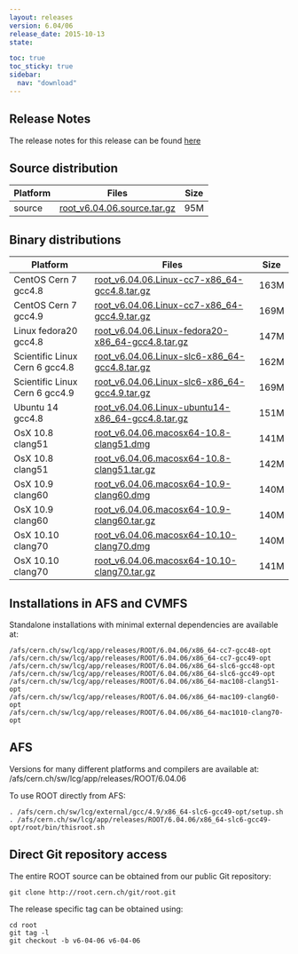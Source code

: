 ```yaml
---
layout: releases
version: 6.04/06
release_date: 2015-10-13
state:

toc: true
toc_sticky: true
sidebar:
  nav: "download"
---
```



## Release Notes

The release notes for this release can be found [here](https://root.cern.ch/root/html604/notes/release-notes.html#release-6.0406)

## Source distribution

| Platform       | Files | Size |
|-----------|-------|-----|
| source | [root_v6.04.06.source.tar.gz](https://root.cern.ch/download/root_v6.04.06.source.tar.gz) |  95M |


## Binary distributions

| Platform       | Files | Size |
|-----------|-------|-----|
| CentOS Cern 7 gcc4.8 | [root_v6.04.06.Linux-cc7-x86_64-gcc4.8.tar.gz](https://root.cern.ch/download/root_v6.04.06.Linux-cc7-x86_64-gcc4.8.tar.gz) | 163M |
| CentOS Cern 7 gcc4.9 | [root_v6.04.06.Linux-cc7-x86_64-gcc4.9.tar.gz](https://root.cern.ch/download/root_v6.04.06.Linux-cc7-x86_64-gcc4.9.tar.gz) | 169M |
| Linux fedora20 gcc4.8 | [root_v6.04.06.Linux-fedora20-x86_64-gcc4.8.tar.gz](https://root.cern.ch/download/root_v6.04.06.Linux-fedora20-x86_64-gcc4.8.tar.gz) | 147M |
| Scientific Linux Cern 6 gcc4.8 | [root_v6.04.06.Linux-slc6-x86_64-gcc4.8.tar.gz](https://root.cern.ch/download/root_v6.04.06.Linux-slc6-x86_64-gcc4.8.tar.gz) | 162M |
| Scientific Linux Cern 6 gcc4.9 | [root_v6.04.06.Linux-slc6-x86_64-gcc4.9.tar.gz](https://root.cern.ch/download/root_v6.04.06.Linux-slc6-x86_64-gcc4.9.tar.gz) | 169M |
| Ubuntu 14 gcc4.8 | [root_v6.04.06.Linux-ubuntu14-x86_64-gcc4.8.tar.gz](https://root.cern.ch/download/root_v6.04.06.Linux-ubuntu14-x86_64-gcc4.8.tar.gz) | 151M |
| OsX 10.8 clang51 | [root_v6.04.06.macosx64-10.8-clang51.dmg](https://root.cern.ch/download/root_v6.04.06.macosx64-10.8-clang51.dmg) | 141M |
| OsX 10.8 clang51 | [root_v6.04.06.macosx64-10.8-clang51.tar.gz](https://root.cern.ch/download/root_v6.04.06.macosx64-10.8-clang51.tar.gz) | 142M |
| OsX 10.9 clang60 | [root_v6.04.06.macosx64-10.9-clang60.dmg](https://root.cern.ch/download/root_v6.04.06.macosx64-10.9-clang60.dmg) | 140M |
| OsX 10.9 clang60 | [root_v6.04.06.macosx64-10.9-clang60.tar.gz](https://root.cern.ch/download/root_v6.04.06.macosx64-10.9-clang60.tar.gz) | 140M |
| OsX 10.10 clang70 | [root_v6.04.06.macosx64-10.10-clang70.dmg](https://root.cern.ch/download/root_v6.04.06.macosx64-10.10-clang70.dmg) | 140M |
| OsX 10.10 clang70 | [root_v6.04.06.macosx64-10.10-clang70.tar.gz](https://root.cern.ch/download/root_v6.04.06.macosx64-10.10-clang70.tar.gz) | 141M |



## Installations in AFS and CVMFS
Standalone installations with minimal external dependencies are available at:
~~~
/afs/cern.ch/sw/lcg/app/releases/ROOT/6.04.06/x86_64-cc7-gcc48-opt
/afs/cern.ch/sw/lcg/app/releases/ROOT/6.04.06/x86_64-cc7-gcc49-opt
/afs/cern.ch/sw/lcg/app/releases/ROOT/6.04.06/x86_64-slc6-gcc48-opt
/afs/cern.ch/sw/lcg/app/releases/ROOT/6.04.06/x86_64-slc6-gcc49-opt
/afs/cern.ch/sw/lcg/app/releases/ROOT/6.04.06/x86_64-mac108-clang51-opt
/afs/cern.ch/sw/lcg/app/releases/ROOT/6.04.06/x86_64-mac109-clang60-opt
/afs/cern.ch/sw/lcg/app/releases/ROOT/6.04.06/x86_64-mac1010-clang70-opt
~~~

## AFS
Versions for many different platforms and compilers are available at:
/afs/cern.ch/sw/lcg/app/releases/ROOT/6.04.06

To use ROOT directly from AFS:
~~~
. /afs/cern.ch/sw/lcg/external/gcc/4.9/x86_64-slc6-gcc49-opt/setup.sh
. /afs/cern.ch/sw/lcg/app/releases/ROOT/6.04.06/x86_64-slc6-gcc49-opt/root/bin/thisroot.sh
~~~

## Direct Git repository access
The entire ROOT source can be obtained from our public Git repository:

~~~
git clone http://root.cern.ch/git/root.git
~~~
The release specific tag can be obtained using:
~~~
cd root
git tag -l
git checkout -b v6-04-06 v6-04-06
~~~
